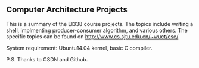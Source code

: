 ## Computer Architecture Projects

This is a summary of the EI338 course projects. The topics include writing a shell, implmenting producer-consumer algorithm, and various others. The specific topics can be found on http://www.cs.sjtu.edu.cn/~wuct/cse/

System requirement: Ubuntu14.04 kernel, basic C compiler.

P.S. Thanks to CSDN and Github.